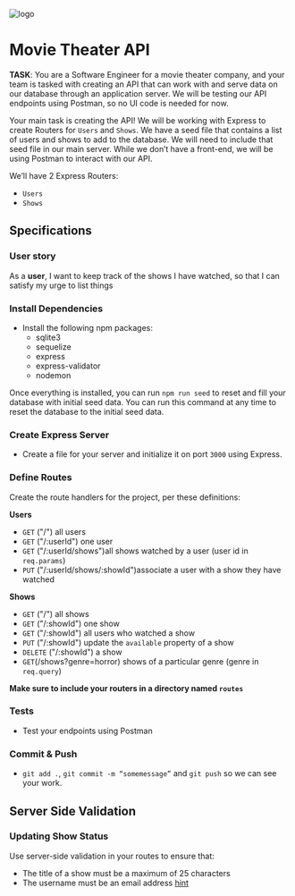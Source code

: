 ![logo](https://user-images.githubusercontent.com/44912347/202296600-c5f247d6-9616-49db-88f0-38433429d781.jpg)

# Movie Theater API

**TASK**: You are a Software Engineer for a movie theater company, and your team
is tasked with creating an API that can work with and serve data on our database
through an application server. We will be testing our API endpoints using
Postman, so no UI code is needed for now.

Your main task is creating the API! We will be working with Express to create
Routers for `Users` and `Shows`. We have a seed file that contains a list of
users and shows to add to the database. We will need to include that seed file
in our main server. While we don’t have a front-end, we will be using Postman to
interact with our API.

We’ll have 2 Express Routers:

- `Users`
- `Shows`

## Specifications

### User story

As a **user**, I want to keep track of the shows I have watched, so that I can
satisfy my urge to list things

### Install Dependencies

- Install the following npm packages:
  - sqlite3
  - sequelize
  - express
  - express-validator
  - nodemon

Once everything is installed, you can run `npm run seed` to reset and fill your
database with initial seed data. You can run this command at any time to reset
the database to the initial seed data.

### Create Express Server

- Create a file for your server and initialize it on port `3000` using Express.

### Define Routes

Create the route handlers for the project, per these definitions:

**Users**

- `GET` ("/") all users
- `GET` ("/:userId") one user
- `GET` ("/:userId/shows")all shows watched by a user (user id in `req.params`)
- `PUT` ("/:userId/shows/:showId")associate a user with a show they have watched

**Shows**

- `GET` ("/") all shows
- `GET` ("/:showId") one show
- `GET` ("/:showId") all users who watched a show
- `PUT` ("/:showId") update the `available` property of a show
- `DELETE` ("/:showId") a show
- `GET`(/shows?genre=horror) shows of a particular genre (genre in `req.query`)

**Make sure to include your routers in a directory named `routes`**

### Tests

- Test your endpoints using Postman

### Commit & Push

- `git add .`, `git commit -m “somemessage”` and `git push` so we can see your
  work.

## Server Side Validation

### Updating Show Status

Use server-side validation in your routes to ensure that:

- The title of a show must be a maximum of 25 characters
- The username must be an email address
  [hint](https://express-validator.github.io/docs/api/validation-chain/#isemail)

